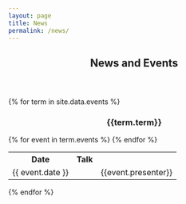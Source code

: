 ```yaml
---
layout: page
title: News
permalink: /news/
---
```



  <header class="post-header">
    <h2 class="post-title">News and Events</h1>
  </header> 

{% for term in site.data.events %}
<div class ="row">

<div style="text-align:center">
<h3>{{term.term}}</h3>
</div>
</div>

<table class="table table-striped table-hover">
<tr>
    <th> Date</th> <th> Talk</th> 
</tr>
{% for event in term.events %}
    <tr>
        <td> {{ event.date }}  </td>
        <td>
        </td>
        <td> {{event.presenter}} </td>
    </tr>
{% endfor %}
</table>
{% endfor %}

<style>
#pubTable_filter{
    display:none;
}
</style>

<table id="pubTable" class="table table-hover"></table>



